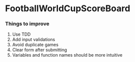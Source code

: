 # FootballWorldCupScoreBoard

### Things to improve

1. Use TDD
2. Add input validations
3. Avoid duplicate games
4. Clear form after submitting
5. Variables and function names should be more intuitive
